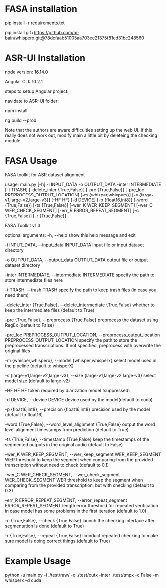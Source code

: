 # FASA installation
pip install -r requirements.txt 

pip install git+https://github.com/m-bain/whisperx.git@78dcfaab51005aa703ee21375f81ed31bc248560

# ASR-UI Installation
node version: 16.14.0

Angular CLI: 10.2.1

steps to setup Angular project:

navidate to ASR-UI folder:

npm install

ng build --prod

Note that the authors are aware difficulties setting up the web UI. If this really does not work out, modify main a little bit by deleteing the checking module.


# FASA Usage
FASA toolkit for ASR dataset alignment

usage: main.py [-h] -i INPUT_DATA -o OUTPUT_DATA -inter INTERMEDIATE [-t TRASH] [-delete_inter {True,False}] [-pre {True,False}] [-pre_loc PREPROCESS_OUTPUT_LOCATION]
               [-m {whisper,whisperx}] [-s {large-v1,large-v2,large-v3}] [-HF HF] [-d DEVICE] [-p {float16,int8}] [-word {True,False}] [-ts {True,False}] [-wer_K WER_KEEP_SEGMENT]
               [-wer_C WER_CHECK_SEGMENT] [-err_R ERROR_REPEAT_SEGMENT] [-c {True,False}] [-r {True,False}]

FASA Toolkit v1.3

optional arguments:
  -h, --help            show this help message and exit
  
  -i INPUT_DATA, --input_data INPUT_DATA
                        input file or input dataset directory

  -o OUTPUT_DATA, --output_data OUTPUT_DATA
                        output file or output dataset directory

  -inter INTERMEDIATE, --intermediate INTERMEDIATE
                        specify the path to store intermediate files here

  -t TRASH, --trash TRASH
                        specify the path to keep trash files (in case you need them)

  -delete_inter {True,False}, --delete_intermediate {True,False}
                        whether to keep the intermediate files (default to True)

  -pre {True,False}, --preprocess {True,False}
                        preprocess the dataset using RegEx (default to False)

  -pre_loc PREPROCESS_OUTPUT_LOCATION, --preprocess_output_location PREPROCESS_OUTPUT_LOCATION
                        specify the path to store the preprocessed transcriptions. If not specified, preprocess with overwrite the original files

  -m {whisper,whisperx}, --model {whisper,whisperx}
                        select model used in the pipeline (default to whisperX)

  -s {large-v1,large-v2,large-v3}, --size {large-v1,large-v2,large-v3}
                        select model size (default to large-v2)

  -HF HF                HF token required by diarization model (suppressed)

  -d DEVICE, --device DEVICE
                        device used by the model(default to cuda)

  -p {float16,int8}, --precision {float16,int8}
                        precision used by the model (default to float16)

  -word {True,False}, --word_level_alignment {True,False}
                        output the word level alignment timestamps from prediction (default to True)

  -ts {True,False}, --timestamp {True,False}
                        keep the timestamps of the segmented outputs in the original audio (default to False)

  -wer_K WER_KEEP_SEGMENT, --wer_keep_segment WER_KEEP_SEGMENT
                        WER threshold to keep the segment when comparing from the provided transcription without need to check (default to 0.1)

  -wer_C WER_CHECK_SEGMENT, --wer_check_segment WER_CHECK_SEGMENT
                        WER threshold to keep the segment when comparing from the provided transcription, but with checking (default to 0.3)

  -err_R ERROR_REPEAT_SEGMENT, --error_repeat_segment ERROR_REPEAT_SEGMENT
                        length error threshold for repeated verification in case model has some problems in the first iteration (default to 1.0)

  -c {True,False}, --check {True,False}
                        launch the checking interface after segmentation is done (default to True)
                        
  -r {True,False}, --repeat {True,False}
                        lconduct repeated checking to make sure model is doing correct things (default to True)



# Example Usage
 python -u main.py -i ./test/raw/ -o ./test/outx -inter ./test/tmpx -c False -m whisperx -d cuda

